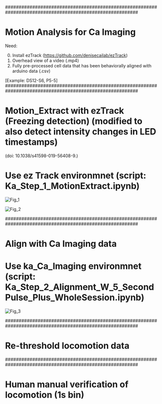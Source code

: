 #########################################################################################################
# Motion Analysis for Ca Imaging 

Need:

0. Install ezTrack (https://github.com/denisecailab/ezTrack)
1. Overhead view of a video (.mp4)
2. Fully pre-processed cell data that has been behaviorally aligned with arduino data (.csv)

[Example:  DS12-S6, P5-5]
#########################################################################################################
# Motion_Extract with ezTrack (Freezing detection) (modified to also detect intensity changes in LED timestamps)
(doi: 10.1038/s41598-019-56408-9.)

# Use ez Track environmnet (script:  Ka_Step_1_MotionExtract.ipynb)


![Fig_1](https://github.com/user-attachments/assets/d2bbdfc5-1288-4614-8b2c-cdf6b705b82b)


![Fig_2](https://github.com/user-attachments/assets/5182daca-5d07-493b-a5b2-f8a7e860d75c)



#########################################################################################################
# Align with Ca Imaging data

# Use ka_Ca_Imaging environmnet (script:  Ka_Step_2_Alignment_W_5_SecondPulse_Plus_WholeSession.ipynb)

![Fig_3](https://github.com/user-attachments/assets/cbc9cdf1-39b5-4642-ab73-84040741f6ed)


#########################################################################################################
# Re-threshold locomotion data 



#########################################################################################################
# Human manual verification of locomotion (1s bin) 


#
